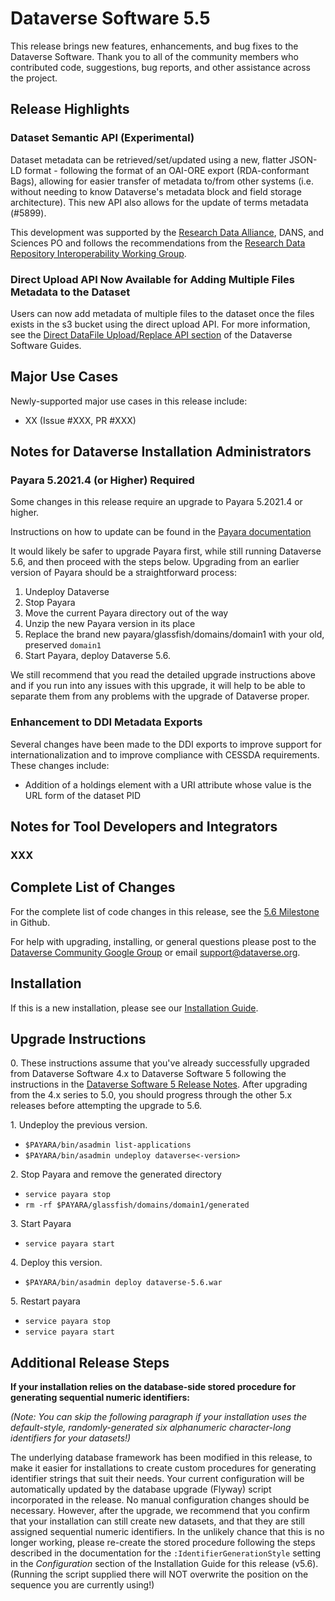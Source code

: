# Dataverse Software 5.5

This release brings new features, enhancements, and bug fixes to the Dataverse Software. Thank you to all of the community members who contributed code, suggestions, bug reports, and other assistance across the project.

## Release Highlights

### Dataset Semantic API (Experimental)

Dataset metadata can be retrieved/set/updated using a new, flatter JSON-LD format - following the format of an OAI-ORE export (RDA-conformant Bags), allowing for easier transfer of metadata to/from other systems (i.e. without needing to know Dataverse's metadata block and field storage architecture). This new API also allows for the update of terms metadata (#5899).

This development was supported by the [Research Data Alliance](https://rd-alliance.org), DANS, and Sciences PO and follows the recommendations from the [Research Data Repository Interoperability Working Group](http://dx.doi.org/10.15497/RDA00025).

### Direct Upload API Now Available for Adding Multiple Files Metadata to the Dataset

Users can now add metadata of multiple files to the dataset once the files exists in the s3 bucket using the direct upload API. 
For more information, see the [Direct DataFile Upload/Replace API section](https://guides.dataverse.org/en/5.6/developers/s3-direct-upload-api.html) of the Dataverse Software Guides.

## Major Use Cases

Newly-supported major use cases in this release include:

- XX (Issue #XXX, PR #XXX)

## Notes for Dataverse Installation Administrators

### Payara 5.2021.4 (or Higher) Required

Some changes in this release require an upgrade to Payara 5.2021.4 or higher.

Instructions on how to update can be found in the
[Payara documentation](https://docs.payara.fish/community/docs/5.2021.4/documentation/user-guides/upgrade-payara.html)

It would likely be safer to upgrade Payara first, while still running Dataverse 5.6, and then proceed with the steps
below. Upgrading from an earlier version of Payara should be a straightforward process: 

1. Undeploy Dataverse
2. Stop Payara
3. Move the current Payara directory out of the way
4. Unzip the new Payara version in its place
5. Replace the brand new payara/glassfish/domains/domain1 with your old, preserved `domain1`
6. Start Payara, deploy Dataverse 5.6.
   
We still recommend that you read the detailed upgrade instructions above and if you run into any issues with this
upgrade, it will help to be able to separate them from any problems with the upgrade of Dataverse proper.

### Enhancement to DDI Metadata Exports

Several changes have been made to the DDI exports to improve support for internationalization and to improve compliance with CESSDA requirements. These changes include:

* Addition of a holdings element with a URI attribute whose value is the URL form of the dataset PID

## Notes for Tool Developers and Integrators

### XXX

## Complete List of Changes

For the complete list of code changes in this release, see the [5.6 Milestone](https://github.com/IQSS/dataverse/milestone/97?closed=1) in Github.

For help with upgrading, installing, or general questions please post to the [Dataverse Community Google Group](https://groups.google.com/forum/#!forum/dataverse-community) or email support@dataverse.org.

## Installation

If this is a new installation, please see our [Installation Guide](https://guides.dataverse.org/en/5.6/installation/).

## Upgrade Instructions

0\. These instructions assume that you've already successfully upgraded from Dataverse Software 4.x to Dataverse Software 5 following the instructions in the [Dataverse Software 5 Release Notes](https://github.com/IQSS/dataverse/releases/tag/v5.0). After upgrading from the 4.x series to 5.0, you should progress through the other 5.x releases before attempting the upgrade to 5.6.

1\. Undeploy the previous version.

- `$PAYARA/bin/asadmin list-applications`
- `$PAYARA/bin/asadmin undeploy dataverse<-version>`

2\. Stop Payara and remove the generated directory

- `service payara stop`
- `rm -rf $PAYARA/glassfish/domains/domain1/generated`

3\. Start Payara

- `service payara start`
  
4\. Deploy this version.

- `$PAYARA/bin/asadmin deploy dataverse-5.6.war`

5\. Restart payara

- `service payara stop`
- `service payara start`

## Additional Release Steps

**If your installation relies on the database-side stored procedure for generating sequential numeric identifiers:**

*(Note: You can skip the following paragraph if your installation uses the default-style, randomly-generated six alphanumeric 
character-long identifiers for your datasets!)*

The underlying database framework has been modified in this release, to make it easier for installations 
to create custom procedures for generating identifier strings that suit their needs. Your current configuration will 
be automatically updated by the database upgrade (Flyway) script incorporated in the release. No manual configuration 
changes should be necessary. However, after the upgrade, we recommend that you confirm that your installation can still 
create new datasets, and that they are still assigned sequential numeric identifiers. In the unlikely chance that this 
is no longer working, please re-create the stored procedure following the steps described in the documentation for the 
`:IdentifierGenerationStyle` setting in the *Configuration* section of the Installation Guide for this release (v5.6). 
(Running the script supplied there will NOT overwrite the position on the sequence you are currently using!)
